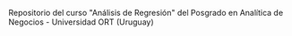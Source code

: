 Repositorio del curso "Análisis de Regresión" del Posgrado en Analítica de Negocios - Universidad ORT (Uruguay)
